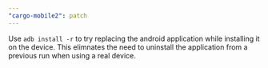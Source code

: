 ```yaml
---
"cargo-mobile2": patch
---
```


Use `adb install -r` to try replacing the android application while installing it on the device. This elimnates the need to uninstall the application from a previous run when using a real device.